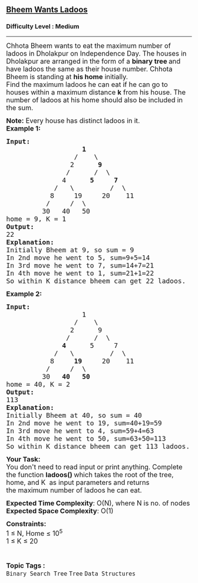 <h2><a href="https://practice.geeksforgeeks.org/problems/9b61b8efbb030aed799055f776629dbf1287fbae/1">Bheem Wants Ladoos</a></h2><h3>Difficulty Level : Medium</h3><hr><div class="problems_problem_content__Xm_eO" bis_skin_checked="1"><p><span style="font-size:18px">Chhota Bheem wants to eat the maximum number of ladoos in Dholakpur&nbsp;on Independence Day. The houses in Dholakpur&nbsp;are arranged in the form of a <strong>binary tree </strong>and have ladoos the same as their house number. Chhota Bheem&nbsp;is standing at <strong>his home</strong>&nbsp;initially.&nbsp;<br>
Find the maximum ladoos he can eat if he can go to houses&nbsp;within a maximum distance <strong>k</strong> from his house. The number of ladoos at his home&nbsp;should also be included in the sum.</span></p>

<p><span style="font-size:18px"><strong>Note:</strong> Every&nbsp;house has distinct ladoos in it.&nbsp;</span><br>
<span style="font-size:18px"><strong>Example 1:</strong></span></p>

<pre><span style="font-size:18px"><strong>Input:</strong>
    &nbsp;              <strong>1</strong>
&nbsp; &nbsp; &nbsp; &nbsp; &nbsp; &nbsp; &nbsp; &nbsp;&nbsp;&nbsp;/&nbsp;&nbsp; &nbsp;\
&nbsp; &nbsp; &nbsp; &nbsp; &nbsp; &nbsp; &nbsp;   2&nbsp; &nbsp; &nbsp; <strong>9</strong>
&nbsp; &nbsp; &nbsp; &nbsp; &nbsp; &nbsp;    /&nbsp; &nbsp; &nbsp;&nbsp;/&nbsp;&nbsp;\
&nbsp; &nbsp; &nbsp; &nbsp; &nbsp;     4&nbsp; &nbsp; &nbsp; <strong>5</strong>&nbsp; &nbsp; &nbsp;<strong>7</strong>
&nbsp; &nbsp; &nbsp; &nbsp;     /&nbsp; &nbsp;\&nbsp; &nbsp; &nbsp; &nbsp; &nbsp;/&nbsp; \
&nbsp; &nbsp; &nbsp;      8&nbsp; &nbsp;  19&nbsp; &nbsp; &nbsp;20&nbsp; &nbsp; 11
&nbsp; &nbsp;       /&nbsp; &nbsp; &nbsp;/&nbsp; \
 &nbsp;       30&nbsp; &nbsp;40&nbsp; &nbsp;50
home = 9, K = 1
<strong>Output:</strong>
22
<strong>Explanation:
</strong>Initially Bheem at 9, so sum = 9
In 2nd move he went to 5, sum=9+5=14
In 3rd move he went to 7, sum=14+7=21
In 4th move he went to 1, sum=21+1=22
So within K distance bheem can get 22 ladoos.  </span>
</pre>

<p><span style="font-size:18px"><strong>Example 2:</strong></span></p>

<pre><span style="font-size:18px"><strong>Input:</strong>
    &nbsp;              1
&nbsp; &nbsp; &nbsp; &nbsp; &nbsp; &nbsp; &nbsp; &nbsp;&nbsp;&nbsp;/&nbsp;&nbsp; &nbsp;\
&nbsp; &nbsp; &nbsp; &nbsp; &nbsp; &nbsp; &nbsp;   2&nbsp; &nbsp; &nbsp; 9
&nbsp; &nbsp; &nbsp; &nbsp; &nbsp; &nbsp;    /&nbsp; &nbsp; &nbsp;&nbsp;/&nbsp;&nbsp;\
&nbsp; &nbsp; &nbsp; &nbsp; &nbsp;     <strong>4</strong>&nbsp; &nbsp; &nbsp; 5&nbsp; &nbsp; &nbsp;7
&nbsp; &nbsp; &nbsp; &nbsp;     /&nbsp; &nbsp;\&nbsp; &nbsp; &nbsp; &nbsp; &nbsp;/&nbsp; \
&nbsp; &nbsp; &nbsp;      8&nbsp; &nbsp;  <strong>19</strong>&nbsp; &nbsp; &nbsp;20&nbsp; &nbsp; 11
&nbsp; &nbsp;       /&nbsp; &nbsp; &nbsp;/&nbsp; \
 &nbsp;       30&nbsp; &nbsp;<strong>40</strong>&nbsp; &nbsp;<strong>50</strong>
home = 40, K = 2
<strong>Output:</strong>
113
<strong>Explanation:</strong>
Initially Bheem at 40, so sum = 40
In 2nd move he went to 19, sum=40+19=59
In 3rd move he went to 4, sum=59+4=63
In 4th move he went to 50, sum=63+50=113
So within K distance bheem can get 113 ladoos.</span>
</pre>

<p><span style="font-size:18px"><strong>Your Task:</strong><br>
You don't need to read input or print anything. Complete the function <strong>ladoos() </strong>which takes the root of the&nbsp;tree, home, and K&nbsp; as input parameters and returns the&nbsp;maximum number of ladoos he can eat.</span></p>

<p><span style="font-size:18px"><strong>Expected Time Complexity</strong>: O(N), where N is no. of nodes</span><br>
<span style="font-size:18px"><strong>Expected Space Complexity</strong>: O(1)</span></p>

<p><span style="font-size:18px"><strong>Constraints:</strong><br>
1 ≤ N, Home&nbsp;≤ 10<sup>5</sup><br>
1 ≤ K ≤ 20</span></p>
</div><br><p><span style=font-size:18px><strong>Topic Tags : </strong><br><code>Binary Search Tree</code>&nbsp;<code>Tree</code>&nbsp;<code>Data Structures</code>&nbsp;